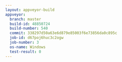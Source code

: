 ```yaml
---
layout: appveyor-build
appveyor:
  branch: master
  build-id: 48850724
  build-number: 540
  commit: 338297d50a63e6d879e85003f6e73856da0c895c
  job-id: d67poj6huc3c2ogw
  job-number: 3
  os-name: Windows
  test-result: 0
---
```

